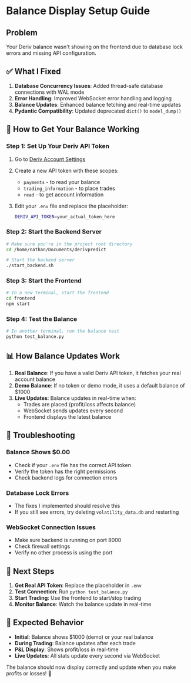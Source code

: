 # Balance Display Setup Guide

## Problem
Your Deriv balance wasn't showing on the frontend due to database lock errors and missing API configuration.

## ✅ What I Fixed

1. **Database Concurrency Issues**: Added thread-safe database connections with WAL mode
2. **Error Handling**: Improved WebSocket error handling and logging
3. **Balance Updates**: Enhanced balance fetching and real-time updates
4. **Pydantic Compatibility**: Updated deprecated `dict()` to `model_dump()`

## 🚀 How to Get Your Balance Working

### Step 1: Set Up Your Deriv API Token

1. Go to [Deriv Account Settings](https://app.deriv.com/account/api-token)
2. Create a new API token with these scopes:
   - `payments` - to read your balance
   - `trading_information` - to place trades
   - `read` - to get account information

3. Edit your `.env` file and replace the placeholder:
   ```bash
   DERIV_API_TOKEN=your_actual_token_here
   ```

### Step 2: Start the Backend Server

```bash
# Make sure you're in the project root directory
cd /home/nathan/Documents/derivpredict

# Start the backend server
./start_backend.sh
```

### Step 3: Start the Frontend

```bash
# In a new terminal, start the frontend
cd frontend
npm start
```

### Step 4: Test the Balance

```bash
# In another terminal, run the balance test
python test_balance.py
```

## 📊 How Balance Updates Work

1. **Real Balance**: If you have a valid Deriv API token, it fetches your real account balance
2. **Demo Balance**: If no token or demo mode, it uses a default balance of $1000
3. **Live Updates**: Balance updates in real-time when:
   - Trades are placed (profit/loss affects balance)
   - WebSocket sends updates every second
   - Frontend displays the latest balance

## 🔧 Troubleshooting

### Balance Shows $0.00
- Check if your `.env` file has the correct API token
- Verify the token has the right permissions
- Check backend logs for connection errors

### Database Lock Errors
- The fixes I implemented should resolve this
- If you still see errors, try deleting `volatility_data.db` and restarting

### WebSocket Connection Issues
- Make sure backend is running on port 8000
- Check firewall settings
- Verify no other process is using the port

## 📝 Next Steps

1. **Get Real API Token**: Replace the placeholder in `.env`
2. **Test Connection**: Run `python test_balance.py`
3. **Start Trading**: Use the frontend to start/stop trading
4. **Monitor Balance**: Watch the balance update in real-time

## 🎯 Expected Behavior

- **Initial**: Balance shows $1000 (demo) or your real balance
- **During Trading**: Balance updates after each trade
- **P&L Display**: Shows profit/loss in real-time
- **Live Updates**: All stats update every second via WebSocket

The balance should now display correctly and update when you make profits or losses! 🎉
